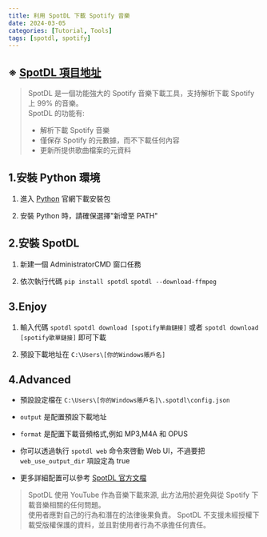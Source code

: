```yaml
---
title: 利用 SpotDL 下載 Spotify 音樂
date: 2024-03-05
categories: [Tutorial, Tools]
tags: [spotdl, spotify]
---
```


## ※ [SpotDL 項目地址](https://github.com/spotDL/spotify-downloader)

>SpotDL 是一個功能強大的 Spotify 音樂下載工具，支持解析下載 Spotify 上 99% 的音樂。  
>SpotDL 的功能有:
>
>- 解析下載 Spotify 音樂
>- 僅保存 Spotify 的元數據，而不下載任何內容
>- 更新所提供歌曲檔案的元資料

## 1.安裝 Python 環境

1. 進入 [Python](https://www.python.org/downloads/) 官網下載安裝包

2. 安裝 Python 時，請確保選擇"新增至 PATH"

## 2.安裝 SpotDL

1. 新建一個 AdministratorCMD 窗口任務

2. 依次執行代碼 `pip install spotdl` `spotdl --download-ffmpeg`

## 3.Enjoy

1. 輸入代碼 `spotdl` `spotdl download [spotify單曲鏈接]` 或者 `spotdl download [spotify歌單鏈接]` 即可下載

2. 預設下載地址在 ```C:\Users\[你的Windows賬戶名]```

## 4.Advanced

- 預設設定檔在 `C:\Users\[你的Windows賬戶名]\.spotdl\config.json`

- `output` 是配置預設下載地址

- `format` 是配置下載音頻格式,例如 MP3,M4A 和 OPUS

- 你可以透過執行 `spotdl web` 命令來啓動 Web UI，不過要把 `web_use_output_dir` 項設定為 true

- 更多詳細配置可以參考 [SpotDL 官方文檔](https://github.com/spotDL/spotify-downloader/blob/master/docs/usage.md)

>SpotDL 使用 YouTube 作為音樂下載來源, 此方法用於避免與從 Spotify 下載音樂相關的任何問題。  
>使用者應對自己的行為和潛在的法律後果負責。 SpotDL 不支援未經授權下載受版權保護的資料，並且對使用者行為不承擔任何責任。

